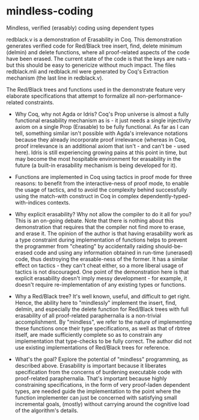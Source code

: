 mindless-coding
===============

Mindless, verified (erasably) coding using dependent types


redblack.v is a demonstration of Erasability in Coq.  This
demonstration generates verified code for Red/Black tree insert, find,
delete minimum (delmin) and delete functions, where all proof-related
aspects of the code have been erased.  The current state of the code
is that the keys are nats - but this should be easy to genericize
without much impact.  The files redblack.mli and redblack.ml were
generated by Coq's Extraction mechanism (the last line in redblack.v).

The Red/Black trees and functions used in the demonstrate feature very
elaborate specifications that attempt to formalize all
non-performance-related constraints.

- Why Coq, why not Agda or Idris?  Coq's Prop universe is almost a
  fully functional erasability mechanism as is - it just needs a
  single injectivity axiom on a single Prop (Erasable) to be fully
  functional.  As far as I can tell, something similar isn't possible
  with Agda's irrelevance notations because they already incorporate
  proof irrelevance (whereas in Coq, proof irrelevance is an
  additional axiom that isn't - and can't be - used here).  Idris is
  still experiencing growing pains at this point in time, but may
  become the most hospitable environment for erasability in the future
  (a built-in erasability mechanism is being developed for it).

- Functions are implemented in Coq using tactics in proof mode for
  three reasons: to benefit from the interactive-ness of proof mode,
  to enable the usage of tactics, and to avoid the complexity behind
  successfully using the match-with construct in Coq in complex
  dependently-typed-with-indices contexts.

- Why explicit erasability?  Why not allow the compiler to do it all
  for you?  This is an on-going debate.  Note that there is nothing
  about this demonstration that requires that the compiler not find
  more to erase, and erase it.  The opinion of the author is that
  having erasability work as a type constraint during implementation
  of functions helps to prevent the programmer from "cheating" by
  accidentally raiding should-be-erased code and using any information
  obtained in run-time (unerased) code, thus destroying the
  erasable-ness of the former.  It has a similar effect on tactics -
  they can't cheat either, so a more liberal usage of tactics is not
  discouraged.  One point of the demonstration here is that explicit
  erasability doesn't imply messy development - for example, it
  doesn't require re-implementation of any existing types or
  functions.

- Why a Red/Black tree?  It's well known, useful, and difficult to get
  right.  Hence, the ability here to "mindlessly" implement the
  insert, find, delmin, and especially the delete function for
  Red/Black trees with full erasability of all proof-related
  paraphernalia is a non-trivial accomplishment.  By "mindless", we
  refer to the nature of implementing these functions once their type
  specifications, as well as that of rbtree itself, are made
  sufficiently complete so as to constrain any implementation that
  type-checks to be fully correct.  The author did not use existing
  implementations of Red/Black trees for reference.

- What's the goal?  Explore the potential of "mindless" programming,
  as described above.  Erasability is important because it liberates
  specification from the concerns of burdening executable code with
  proof-related paraphernalia.  That's important because highly
  constraining specifications, in the form of very proof-laden
  dependent types, are needed guide the implementation to the point
  where the function implementer can just be concerned with satisfying
  small incremental goals, (mostly) without carrying around the
  cognitive load of the algorithm's details.

